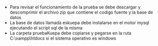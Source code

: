 * Para revisar el funcionamiento de la prueba se debe descargar y descomprimir el archivo zip que contiene el codigo fuente y la base de datos
* La base de datos llamada eskuepa debe instalarse en el motor mysql ejecutando el script sql de la misma
* La carpeta pruebaKuepa debe copiarse y pegarse en la ruta C:\xampp\htdocs si el sistema operativo es windows
